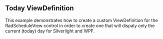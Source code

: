## Today ViewDefinition
This example demonstrates how to create a custom ViewDefinition for the RadScheduleView control in order to create one that will dispaly only the current (today) day for Silverlight and WPF.

[//]: <keywords: custom, DayViewDefinition>